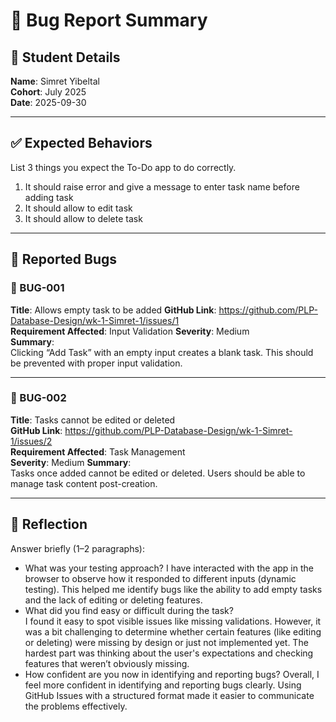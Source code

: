 

# 🐞 Bug Report Summary

## 🧾 Student Details  
**Name**: Simret Yibeltal  
**Cohort**: July 2025  
**Date**: 2025-09-30

---
## ✅ Expected Behaviors  
List 3 things you expect the To-Do app to do correctly.


1. It should raise error and give a message to enter task name before adding task  
2. It should allow to edit task   
3. It should allow to delete task

---

## 🐛 Reported Bugs  

### 🐞 BUG-001  
**Title**: Allows empty task to be added 
**GitHub Link**: https://github.com/PLP-Database-Design/wk-1-Simret-1/issues/1  
**Requirement Affected**: Input Validation
**Severity**: Medium  
**Summary**:  
Clicking “Add Task” with an empty input creates a blank task. This should be prevented with proper input validation.

---

### 🐞 BUG-002  
**Title**: Tasks cannot be edited or deleted  
**GitHub Link**: https://github.com/PLP-Database-Design/wk-1-Simret-1/issues/2  
**Requirement Affected**: Task Management  
**Severity**: Medium
**Summary**:  
Tasks once added cannot be edited or deleted. Users should be able to manage task content post-creation.

---

## 💭 Reflection  

Answer briefly (1–2 paragraphs):

- What was your testing approach?
I have interacted with the app in the browser to observe how it responded to different inputs (dynamic testing). This helped me identify bugs like the ability to add empty tasks and the lack of editing or deleting features.  
- What did you find easy or difficult during the task?  
I found it easy to spot visible issues like missing validations. However, it was a bit challenging to determine whether certain features (like editing or deleting) were missing by design or just not implemented yet. The hardest part was thinking about the user's expectations and checking features that weren’t obviously missing.
- How confident are you now in identifying and reporting bugs?
Overall, I feel more confident in identifying and reporting bugs clearly. Using GitHub Issues with a structured format made it easier to communicate the problems effectively.
